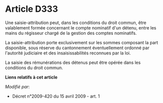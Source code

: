 # Article D333

Une saisie-attribution peut, dans les conditions du droit commun, être valablement formée concernant le compte nominatif d'un
détenu, entre les mains du régisseur chargé de la gestion des comptes nominatifs. 

La saisie-attribution porte exclusivement sur les sommes composant la part disponible, sous réserve du cantonnement
éventuellement ordonné par l'autorité judiciaire et des insaisissabilités reconnues par la loi.

La saisie des rémunérations des détenus peut être opérée dans les conditions du droit commun.

**Liens relatifs à cet article**

_Modifié par_:

  - Décret n°2009-420 du 15 avril 2009 - art. 1
